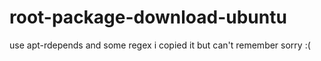 root-package-download-ubuntu
============================

use apt-rdepends and some regex i copied it but can't remember sorry :(
